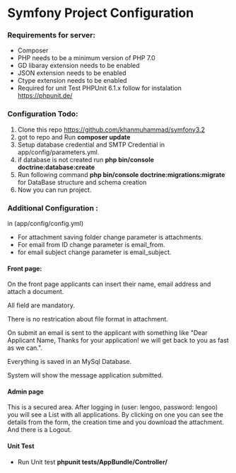 # Symfony Project Configuration


### Requirements for server:
* Composer 
* PHP needs to be a minimum version of PHP 7.0
* GD libaray extension needs to be enabled
* JSON extension needs to be enabled
* Ctype extension needs to be enabled
* Required for unit Test PHPUnit 6.1.x  follow  for instalation https://phpunit.de/

### Configuration Todo:

1. Clone this repo  https://github.com/khanmuhammad/symfony3.2
2. got to repo  and Run **composer update** 
3. Setup  database credential and SMTP Credential in   app/config/parameters.yml.
4. if database is not created run **php bin/console doctrine:database:create**
5. Run following  command  **php bin/console doctrine:migrations:migrate** for DataBase structure and schema creation
6. Now you can run project.
 
 ### Additional  Configuration :
 in (app/config/config.yml)
 * For attachment saving folder change parameter is attachments.  
 * For email from ID change parameter is email_from. 
 * for email subject change parameter is  email_subject.
 
 
#### Front page:
On the front page applicants can insert their name, email address and attach a document.

All field are mandatory.

There is no restrication about file format in attachment.

On submit an email is sent to the applicant with something like "Dear Applicant Name, 
Thanks for your application! we will get back to you as fast as we can.".

Everything is saved in an MySql Database.

System will show the message application submitted.

#### Admin page
This is a secured area. After logging in (user: lengoo, password: lengoo) you will see a List with all applications. By clicking on one you can see the details from the form, the creation time and you download the attachment. And there is a Logout.


#### Unit Test
* Run Unit test  **phpunit tests/AppBundle/Controller/**
